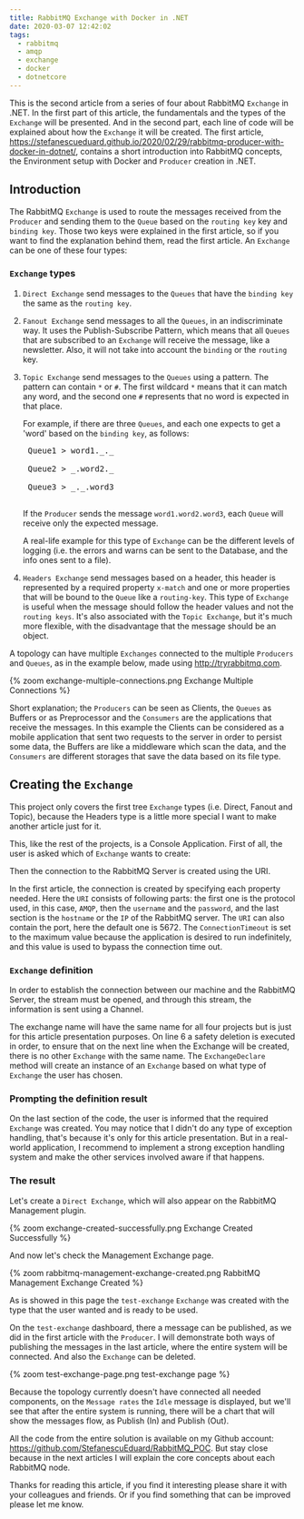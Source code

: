 ```yaml
---
title: RabbitMQ Exchange with Docker in .NET
date: 2020-03-07 12:42:02
tags:
  - rabbitmq
  - amqp
  - exchange
  - docker
  - dotnetcore
---
```


<!-- markdownlint-disable MD033 -->

This is the second article from a series of four about RabbitMQ `Exchange` in .NET. In the first part of this article, the fundamentals and the types of the `Exchange` will be presented. And in the second part, each line of code will be explained about how the `Exchange` it will be created. The first article, <https://stefanescueduard.github.io/2020/02/29/rabbitmq-producer-with-docker-in-dotnet/>, contains a short introduction into RabbitMQ concepts, the Environment setup with Docker and `Producer` creation in .NET.

## Introduction

The RabbitMQ `Exchange` is used to route the messages received from the `Producer` and sending them to the `Queue` based on the `routing key` key and `binding key`. Those two keys were explained in the first article, so if you want to find the explanation behind them, read the first article.
An `Exchange` can be one of these four types:

### `Exchange` types

1. `Direct Exchange` send messages to the `Queues` that have the `binding key` the same as the `routing key`.

2. `Fanout Exchange` send messages to all the `Queues`, in an indiscriminate way. It uses the Publish-Subscribe Pattern, which means that all `Queues` that are subscribed to an `Exchange` will receive the message, like a newsletter. Also, it will not take into account the `binding` or the `routing` key.

3. `Topic Exchange` send messages to the `Queues` using a pattern. The pattern can contain `*` or `#`. The first wildcard `*` means that it can match any word, and the second one `#` represents that no word is expected in that place.

    For example, if there are three `Queues`, and each one expects to get a 'word' based on the `binding key`, as follows:

    <pre>
    Queue1 > word1._._

    Queue2 > _.word2._

    Queue3 > _._.word3
    </pre>

    If the `Producer` sends the message `word1.word2.word3`, each `Queue` will receive only the expected message.

    A real-life example for this type of `Exchange` can be the different levels of logging (i.e. the errors and warns can be sent to the Database, and the info ones sent to a file).

4. `Headers Exchange` send messages based on a header, this header is represented by a required property `x-match` and one or more properties that will be bound to the `Queue` like a `routing-key`. This type of `Exchange` is useful when the message should follow the header values and not the `routing keys`. It's also associated with the `Topic Exchange`, but it's much more flexible, with the disadvantage that the message should be an object.

A topology can have multiple `Exchanges` connected to the multiple `Producers` and `Queues`, as in the example below, made using <http://tryrabbitmq.com>.

{% zoom exchange-multiple-connections.png Exchange Multiple Connections %}

Short explanation; the `Producers` can be seen as Clients, the `Queues` as Buffers or as Preprocessor and the `Consumers` are the applications that receive the messages. In this example the Clients can be considered as a mobile application that sent two requests to the server in order to persist some data, the Buffers are like a middleware which scan the data, and the `Consumers` are different storages that save the data based on its file type.

## Creating the `Exchange`

This project only covers the first tree `Exchange` types (i.e. Direct, Fanout and Topic), because the Headers type is a little more special I want to make another article just for it.

This, like the rest of the projects, is a Console Application. First of all, the user is asked which of `Exchange` wants to create:

<script src="https://gist.github.com/StefanescuEduard/b97cae8daf78df512889292c15a1df93.js"></script>

Then the connection to the RabbitMQ Server is created using the URI.

<script src="https://gist.github.com/StefanescuEduard/e8570a4d26624b032c13558e22575d65.js"></script>

In the first article, the connection is created by specifying each property needed. Here the `URI` consists of following parts: the first one is the protocol used, in this case, `AMQP`, then the `username` and the `password`, and the last section is the `hostname` or the `IP` of the RabbitMQ server. The `URI` can also contain the port, here the default one is 5672.
The `ConnectionTimeout` is set to the maximum value because the application is desired to run indefinitely, and this value is used to bypass the connection time out.

### `Exchange` definition

In order to establish the connection between our machine and the RabbitMQ Server, the stream must be opened, and through this stream, the information is sent using a Channel.

<script src="https://gist.github.com/StefanescuEduard/28993423b205b545df54dca70d3c92a1.js"></script>

The exchange name will have the same name for all four projects but is just for this article presentation purposes. On line 6 a safety deletion is executed in order, to ensure that on the next line when the Exchange will be created, there is no other `Exchange` with the same name. The `ExchangeDeclare` method will create an instance of an `Exchange` based on what type of `Exchange` the user has chosen.

### Prompting the definition result

On the last section of the code, the user is informed that the required `Exchange` was created. You may notice that I didn't do any type of exception handling, that's because it's only for this article presentation. But in a real-world application, I recommend to implement a strong exception handling system and make the other services involved aware if that happens.

### The result

Let's create a `Direct Exchange`, which will also appear on the RabbitMQ Management plugin.

{% zoom exchange-created-successfully.png Exchange Created Successfully %}

And now let's check the Management Exchange page.

{% zoom rabbitmq-management-exchange-created.png RabbitMQ Management Exchange Created %}

As is showed in this page the `test-exchange` `Exchange` was created with the type that the user wanted and is ready to be used.

On the `test-exchange` dashboard, there a message can be published, as we did in the first article with the `Producer`. I will demonstrate both ways of publishing the messages in the last article, where the entire system will be connected. And also the `Exchange` can be deleted.

{% zoom test-exchange-page.png test-exchange page %}

Because the topology currently doesn't have connected all needed components, on the `Message rates` the `Idle` message is displayed, but we'll see that after the entire system is running, there will be a chart that will show the messages flow, as Publish (In) and Publish (Out).

All the code from the entire solution is available on my Github account: <https://github.com/StefanescuEduard/RabbitMQ_POC>. But stay close because in the next articles I will explain the core concepts about each RabbitMQ node.

Thanks for reading this article, if you find it interesting please share it with your colleagues and friends. Or if you find something that can be improved please let me know.
